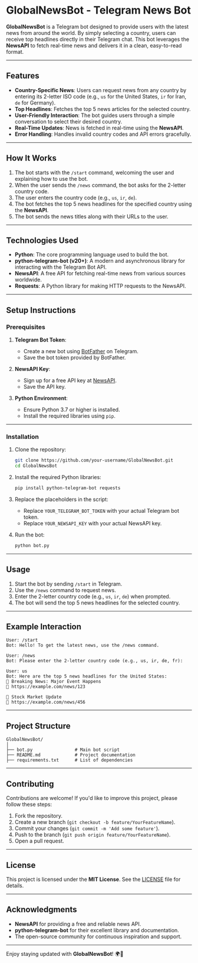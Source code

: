 # GlobalNewsBot - Telegram News Bot

**GlobalNewsBot** is a Telegram bot designed to provide users with the latest news from around the world. By simply selecting a country, users can receive top headlines directly in their Telegram chat. This bot leverages the **NewsAPI** to fetch real-time news and delivers it in a clean, easy-to-read format.

---

## Features

- **Country-Specific News**: Users can request news from any country by entering its 2-letter ISO code (e.g., `us` for the United States, `ir` for Iran, `de` for Germany).
- **Top Headlines**: Fetches the top 5 news articles for the selected country.
- **User-Friendly Interaction**: The bot guides users through a simple conversation to select their desired country.
- **Real-Time Updates**: News is fetched in real-time using the **NewsAPI**.
- **Error Handling**: Handles invalid country codes and API errors gracefully.

---

## How It Works

1. The bot starts with the `/start` command, welcoming the user and explaining how to use the bot.
2. When the user sends the `/news` command, the bot asks for the 2-letter country code.
3. The user enters the country code (e.g., `us`, `ir`, `de`).
4. The bot fetches the top 5 news headlines for the specified country using the **NewsAPI**.
5. The bot sends the news titles along with their URLs to the user.

---

## Technologies Used

- **Python**: The core programming language used to build the bot.
- **python-telegram-bot (v20+)**: A modern and asynchronous library for interacting with the Telegram Bot API.
- **NewsAPI**: A free API for fetching real-time news from various sources worldwide.
- **Requests**: A Python library for making HTTP requests to the NewsAPI.

---

## Setup Instructions

### Prerequisites

1. **Telegram Bot Token**:
   - Create a new bot using [BotFather](https://t.me/BotFather) on Telegram.
   - Save the bot token provided by BotFather.

2. **NewsAPI Key**:
   - Sign up for a free API key at [NewsAPI](https://newsapi.org/).
   - Save the API key.

3. **Python Environment**:
   - Ensure Python 3.7 or higher is installed.
   - Install the required libraries using `pip`.

---

### Installation

1. Clone the repository:
   ```bash
   git clone https://github.com/your-username/GlobalNewsBot.git
   cd GlobalNewsBot
   ```

2. Install the required Python libraries:
   ```bash
   pip install python-telegram-bot requests
   ```

3. Replace the placeholders in the script:
   - Replace `YOUR_TELEGRAM_BOT_TOKEN` with your actual Telegram bot token.
   - Replace `YOUR_NEWSAPI_KEY` with your actual NewsAPI key.

4. Run the bot:
   ```bash
   python bot.py
   ```

---

## Usage

1. Start the bot by sending `/start` in Telegram.
2. Use the `/news` command to request news.
3. Enter the 2-letter country code (e.g., `us`, `ir`, `de`) when prompted.
4. The bot will send the top 5 news headlines for the selected country.

---

## Example Interaction

```
User: /start
Bot: Hello! To get the latest news, use the /news command.

User: /news
Bot: Please enter the 2-letter country code (e.g., us, ir, de, fr):

User: us
Bot: Here are the top 5 news headlines for the United States:
📰 Breaking News: Major Event Happens
🔗 https://example.com/news/123

📰 Stock Market Update
🔗 https://example.com/news/456
```

---

## Project Structure

```
GlobalNewsBot/
│
├── bot.py                # Main bot script
├── README.md             # Project documentation
├── requirements.txt      # List of dependencies
```

---

## Contributing

Contributions are welcome! If you'd like to improve this project, please follow these steps:

1. Fork the repository.
2. Create a new branch (`git checkout -b feature/YourFeatureName`).
3. Commit your changes (`git commit -m 'Add some feature'`).
4. Push to the branch (`git push origin feature/YourFeatureName`).
5. Open a pull request.

---

## License

This project is licensed under the **MIT License**. See the [LICENSE](LICENSE) file for details.

---

## Acknowledgments

- **NewsAPI** for providing a free and reliable news API.
- **python-telegram-bot** for their excellent library and documentation.
- The open-source community for continuous inspiration and support.

---

Enjoy staying updated with **GlobalNewsBot**! 🌍📰

